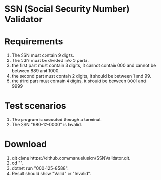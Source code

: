 # SSN (Social Security Number) Validator

# Requirements
1. The SSN must contain 9 digits.
2. The SSN must be divided into 3 parts.
3. the first part must contain 3 digits, it cannot contain 000 and cannot be between 889 and 1000.
4. the second part must contain 2 digits, it should be between 1 and 99.
5. the third part must contain 4 digits, it should be between 0001 and 9999.

# Test scenarios

1. The program is executed through a terminal.
2. The SSN "980-12-0000" is Invalid.


# Download

1. git clone https://github.com/manuelusion/SSNValidator.git. 
2. cd "\".
3. dotnet run "000-125-8588".
4. Result should show "Valid" or "Invalid".

